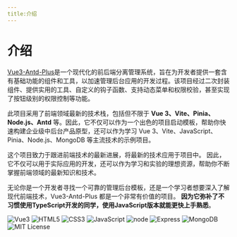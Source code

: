 ```yaml
---
title:介绍
---
```


# 介绍

[Vue3-Antd-Plus](https://gitee.com/Z568_568/vue3-antd-plus.git)是一个现代化的前后端分离管理系统，旨在为开发者提供一套含有基础功能的组件和工具，以加速管理后台应用的开发过程。该项目经过二次封装组件、提供实用的工具、自定义的钩子函数、支持动态菜单和权限校验，甚至实现了按钮级别的权限控制等功能。

此项目采用了前端领域最新的技术栈，包括但不限于 **Vue 3、Vite、Pinia、Node.js、Antd** 等。因此，它不仅可以作为一个出色的项目启动模板，帮助你快速构建企业级中后台产品原型，还可以作为学习 Vue 3、Vite、JavaScript、Pinia、Node.js、MongoDB 等主流技术的示例项目。

这个项目致力于跟进前端技术的最新进展，将最新的技术应用于项目中。 因此，它不仅可以用于实际应用的开发，还可以作为学习和实验的理想资源，帮助你不断掌握前端领域的最新知识和技术。

无论你是一个开发者寻找一个可靠的管理后台模板，还是一个学习者想要深入了解现代前端技术，Vue3-Antd-Plus 都是一个非常有价值的项目。
**因为它弥补了不习惯使用TypeScript开发的同学，使用JavaScript版本就能更快上手熟悉**。


![Vue3](https://img.shields.io/badge/-Vue-34495e?logo=vue.js)
![HTML5](https://img.shields.io/badge/-HTML5-red?logo=html5&logoColor=white)
![CSS3](https://img.shields.io/badge/-CSS3-blue?logo=css3&logoColor=white)
![JavaScript](https://img.shields.io/badge/-JavaScript-yellow?logo=javascript&logoColor=white)
![node](https://img.shields.io/badge/-Nodejs-red?logo=node.js&logoColor=white)
![Express](https://img.shields.io/badge/-Express-green?logo=Express&logoColor=white)
![MongoDB](https://img.shields.io/badge/-MongoDB-yellow?logo=MongoDB&logoColor=white)
![MIT License](https://img.shields.io/badge/License-MIT-green.svg)
